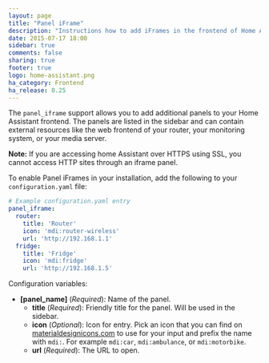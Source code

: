 ```yaml
---
layout: page
title: "Panel iFrame"
description: "Instructions how to add iFrames in the frontend of Home Assistant."
date: 2015-07-17 18:00
sidebar: true
comments: false
sharing: true
footer: true
logo: home-assistant.png
ha_category: Frontend
ha_release: 0.25
---
```



The `panel_iframe` support allows you to add additional panels to your Home Assistant frontend. The panels are listed in the sidebar and can contain external resources like the web frontend of your router, your monitoring system, or your media server.

**Note:** If you are accessing home Assistant over HTTPS using SSL, you cannot access HTTP sites through an iframe panel.

To enable Panel iFrames in your installation, add the following to your `configuration.yaml` file:

```yaml
# Example configuration.yaml entry
panel_iframe:
  router:
    title: 'Router'
    icon: 'mdi:router-wireless'
    url: 'http://192.168.1.1'
  fridge:
    title: 'Fridge'
    icon: 'mdi:fridge'
    url: 'http://192.168.1.5'
```

Configuration variables:

- **[panel_name]** (*Required*): Name of the panel.
  - **title** (*Required*): Friendly title for the panel. Will be used in the sidebar.
  - **icon** (*Optional*): Icon for entry. Pick an icon that you can find on [materialdesignicons.com](https://materialdesignicons.com/) to use for your input and prefix the name with `mdi:`. For example `mdi:car`, `mdi:ambulance`, or  `mdi:motorbike`.
  - **url** (*Required*): The URL to open.

